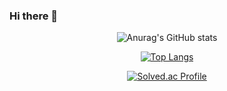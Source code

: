 ### Hi there 👋
<div align=center>
  

![Anurag's GitHub stats](https://github-readme-stats.vercel.app/api?username=lx460&show_icons=true&theme=radical&count_private=true)  
  
  

[![Top Langs](https://github-readme-stats.vercel.app/api/top-langs/?username=lx460&layout=compact)](https://github.com/lx460)
  
[![Solved.ac Profile](http://mazassumnida.wtf/api/v2/generate_badge?boj=lx460)](https://solved.ac/lx460/)  

</div>
<!--
**lx460/lx460** is a ✨ _special_ ✨ repository because its `README.md` (this file) appears on your GitHub profile.

Here are some ideas to get you started:

- 🔭 I’m currently working on ...
- 🌱 I’m currently learning ...
- 👯 I’m looking to collaborate on ...
- 🤔 I’m looking for help with ...
- 💬 Ask me about ...
- 📫 How to reach me: ...
- 😄 Pronouns: ...
- ⚡ Fun fact: ...
-->
